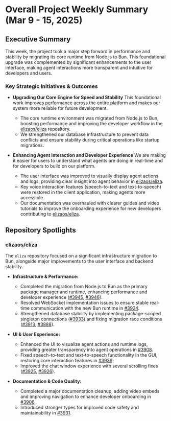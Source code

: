 # Overall Project Weekly Summary (Mar 9 - 15, 2025)

## Executive Summary
This week, the project took a major step forward in performance and stability by migrating its core runtime from Node.js to Bun. This foundational upgrade was complemented by significant enhancements to the user interface, making agent interactions more transparent and intuitive for developers and users.

### Key Strategic Initiatives & Outcomes

-   **Upgrading Our Core Engine for Speed and Stability**
    This foundational work improves performance across the entire platform and makes our system more reliable for future development.
    -   The core runtime environment was migrated from Node.js to Bun, boosting performance and improving the developer workflow in the [elizaos/eliza](https://github.com/elizaos/eliza) repository.
    -   We strengthened our database infrastructure to prevent data conflicts and ensure stability during critical operations like startup migrations.

-   **Enhancing Agent Interaction and Developer Experience**
    We are making it easier for users to understand what agents are doing in real-time and for developers to build on our platform.
    -   The user interface was improved to visually display agent actions and logs, providing clear insight into agent behavior in [elizaos/eliza](https://github.com/elizaos/eliza).
    -   Key voice interaction features (speech-to-text and text-to-speech) were restored in the client application, making agents more accessible.
    -   Our documentation was overhauled with clearer guides and video tutorials to improve the onboarding experience for new developers contributing to [elizaos/eliza](https://github.com/elizaos/eliza).

## Repository Spotlights

### elizaos/eliza
The `eliza` repository focused on a significant infrastructure migration to Bun, alongside major improvements to the user interface and backend stability.

-   **Infrastructure & Performance:**
    -   Completed the migration from Node.js to Bun as the primary package manager and runtime, enhancing performance and developer experience ([#3945](https://github.com/elizaos/eliza/pull/3945), [#3946](https://github.com/elizaos/eliza/pull/3946)).
    -   Resolved WebSocket implementation issues to ensure stable real-time communication with the new Bun runtime in [#3924](https://github.com/elizaos/eliza/pull/3924).
    -   Strengthened database stability by implementing package-scoped singleton connections ([#3933](https://github.com/elizaos/eliza/pull/3933)) and fixing migration race conditions ([#3913](https://github.com/elizaos/eliza/pull/3913), [#3888](https://github.com/elizaos/eliza/pull/3888)).

-   **UI & User Experience:**
    -   Enhanced the UI to visualize agent actions and runtime logs, providing greater transparency into agent operations in [#3908](https://github.com/elizaos/eliza/pull/3908).
    -   Fixed speech-to-text and text-to-speech functionality in the GUI, restoring core interaction features in [#3939](https://github.com/elizaos/eliza/pull/3939).
    -   Improved the chat window experience with several scrolling fixes ([#3925](https://github.com/elizaos/eliza/pull/3925), [#3926](https://github.com/elizaos/eliza/pull/3926)).

-   **Documentation & Code Quality:**
    -   Completed a major documentation cleanup, adding video embeds and improving navigation to enhance developer onboarding in [#3906](https://github.com/elizaos/eliza/pull/3906).
    -   Introduced stronger types for improved code safety and maintainability in [#3931](https://github.com/elizaos/eliza/pull/3931).